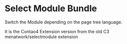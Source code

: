 Select Module Bundle
====================

Switch the Module depending on the page tree language.

It is the Contao4 Extension version from the old C3 menatwork/selectmodule extension